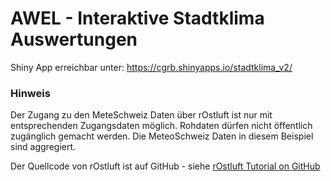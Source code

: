 # AWEL - Interaktive Stadtklima Auswertungen

Shiny App erreichbar unter: https://cgrb.shinyapps.io/stadtklima_v2/

### Hinweis

Der Zugang zu den MeteSchweiz Daten über rOstluft ist nur mit entsprechenden Zugangsdaten möglich. Rohdaten dürfen nicht öffentlich zugänglich gemacht werden.
Die MeteoSchweiz Daten in diesem Beispiel sind aggregiert.

Der Quellcode von rOstluft ist auf GitHub - siehe [rOstluft Tutorial on GitHub](https://ostluft.github.io/rOstluft/articles/articles/tutorial.html)

